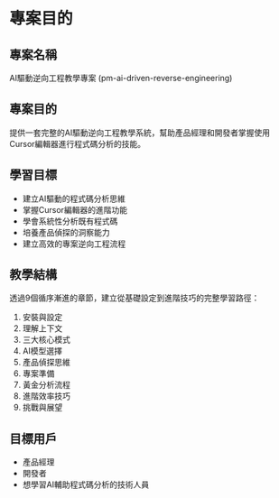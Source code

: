# 專案目的

## 專案名稱
AI驅動逆向工程教學專案 (pm-ai-driven-reverse-engineering)

## 專案目的
提供一套完整的AI驅動逆向工程教學系統，幫助產品經理和開發者掌握使用Cursor編輯器進行程式碼分析的技能。

## 學習目標
- 建立AI驅動的程式碼分析思維
- 掌握Cursor編輯器的進階功能  
- 學會系統性分析既有程式碼
- 培養產品偵探的洞察能力
- 建立高效的專案逆向工程流程

## 教學結構
透過9個循序漸進的章節，建立從基礎設定到進階技巧的完整學習路徑：
1. 安裝與設定
2. 理解上下文
3. 三大核心模式
4. AI模型選擇
5. 產品偵探思維
6. 專案準備
7. 黃金分析流程
8. 進階效率技巧
9. 挑戰與展望

## 目標用戶
- 產品經理
- 開發者
- 想學習AI輔助程式碼分析的技術人員